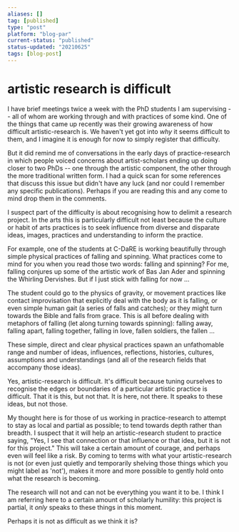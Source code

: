 ```yaml
---
aliases: []
tag: [published]
type: "post"
platform: "blog-par"
current-status: "published"
status-updated: "20210625"
tags: [blog-post]
---
```



# artistic research is difficult

I have brief meetings twice a week with the PhD students I am supervising -- all of whom are working through and with practices of some kind. One of the things that came up recently was their growing awareness of how difficult artistic-research is. We haven't yet got into _why_ it seems difficult to them, and I imagine it is enough for now to simply register that difficulty.

But it did remind me of conversations in the early days of practice-research in which people voiced concerns about artist-scholars ending up doing closer to two PhDs -- one through the artistic component, the other through the more traditional written form. I had a quick scan for some references that discuss this issue but didn't have any luck (and nor could I remember any specific publications). Perhaps if you are reading this and any come to mind drop them in the comments.

I suspect part of the difficulty is about recognising how to delimit a research project. In the arts this is particularly difficult not least because the culture or habit of arts practices is to seek influence from diverse and disparate ideas, images, practices and understanding to inform the practice.

For example, one of the students at C-DaRE is working beautifully through simple physical practices of falling and spinning. What practices come to mind for you when you read those two words: falling and spinning? For me, falling conjures up some of the artistic work of Bas Jan Ader and spinning the Whirling Dervishes. But if I just stick with falling for now ...

The student could go to the physics of gravity, or movement practices like contact improvisation that explicitly deal with the body as it is falling, or even simple human gait (a series of falls and catches); or they might turn towards the Bible and falls from grace. This is all before dealing with metaphors of falling (let along turning towards spinning): falling away, falling apart, falling together, falling in love, fallen soldiers, the fallen ... 

These simple, direct and clear physical practices spawn an unfathomable range and number of ideas, influences, reflections, histories, cultures, assumptions and understandings (and all of the research fields that accompany those ideas).

Yes, artistic-research is difficult. It's difficult because tuning ourselves to recognise the edges or boundaries of a particular artistic practice is difficult. That it is this, but not that. It is here, not there. It speaks to these ideas, but not those. 

My thought here is for those of us working in practice-research to attempt to stay as local and partial as possible; to tend towards depth rather than breadth. I suspect that it will help an artistic-research student to practice saying, "Yes, I see that connection or that influence or that idea, but it is not for this project." This will take a certain amount of courage, and perhaps even will feel like a risk. By coming to terms with what your artistic-research is not (or even just quietly and temporarily shelving those things which you might label as 'not'), makes it more and more possible to gently hold onto what the research is becoming. 

The research will not and can not be everything you want it to be. I think I am referring here to a certain amount of scholarly humility: this project is partial, it _only_ speaks to these things in this moment. 

Perhaps it is not as difficult as we think it is? 



